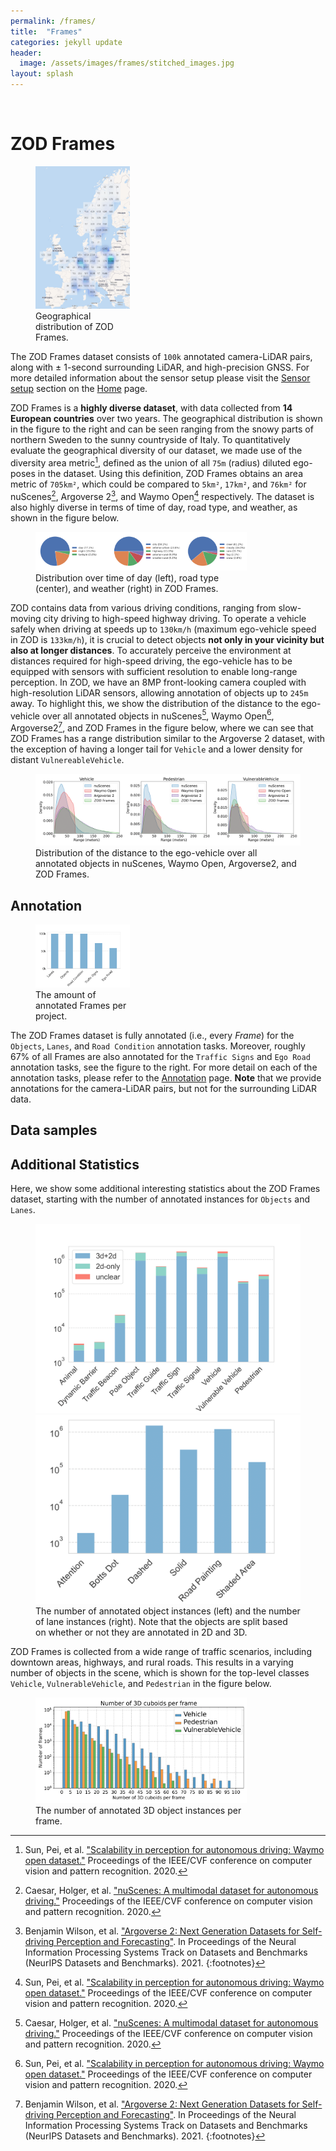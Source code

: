 ```yaml
---
permalink: /frames/
title:  "Frames"
categories: jekyll update
header:
  image: /assets/images/frames/stitched_images.jpg
layout: splash
---
```

<br>

# ZOD Frames
<figure class="align-right" style="width: 30%; margin-top: 0;">
  <a href="/assets/images/frames/geographical_distribution_frames.png">
  <img src="/assets/images/frames/geographical_distribution_frames.png"></a>
  <figcaption>Geographical distribution of ZOD Frames.</figcaption>
</figure>

The ZOD Frames dataset consists of `100k` annotated camera-LiDAR pairs, along with &plusmn; 1-second surrounding LiDAR, and high-precision GNSS. For more detailed information about the sensor setup please visit the [Sensor setup](/#sensor-setup) section on the [Home](/) page.

ZOD Frames is a **highly diverse dataset**, with data collected from **14 European countries** over two years. The geographical distribution is shown in the figure to the right and can be seen ranging from the snowy parts of northern Sweden to the sunny countryside of Italy. To quantitatively evaluate the geographical diversity of our dataset, we made use of the diversity area metric[^1], defined as the union of all `75m` (radius) diluted ego-poses in the dataset. Using this definition, ZOD Frames obtains an area metric of `705km²`, which could be compared to `5km²`, `17km²`, and `76km²` for nuScenes[^2], Argoverse 2[^3], and Waymo Open[^1] respectively. The dataset is also highly diverse in terms of time of day, road type, and weather, as shown in the figure below.

<figure style="width: 67%;">
  <a href="/assets/images/frames/pie_charts_diversity.png">
  <img src="/assets/images/frames/pie_charts_diversity_no_bg.png"></a>
  <figcaption>Distribution over time of day (left), road type (center), and weather (right) in ZOD Frames.</figcaption>
</figure>

ZOD contains data from various driving conditions, ranging from slow-moving city driving to high-speed highway driving. To operate a vehicle safely when driving at speeds up to `130km/h` (maximum ego-vehicle speed in ZOD is `133km/h`), it is crucial to detect objects **not only in your vicinity but also at longer distances**. To accurately perceive the environment at distances required for high-speed driving, the ego-vehicle has to be equipped with sensors with sufficient resolution to enable long-range perception. In ZOD, we have an 8MP front-looking camera coupled with high-resolution LiDAR sensors, allowing annotation of objects up to `245m` away. To highlight this, we show the distribution of the distance to the ego-vehicle over all annotated objects in nuScenes[^2], Waymo Open[^1], Argoverse2[^3], and ZOD Frames in the figure below, where we can see that ZOD Frames has a range distribution similar to the Argoverse 2 dataset, with the exception of having a longer tail for `Vehicle` and a lower density for distant `VulnereableVehicle`.

<figure class="align-center">
  <a href="/assets/images/frames/ann_obj_dist.png">
  <img src="/assets/images/frames/ann_obj_dist.png"></a>
  <figcaption> Distribution of the distance to the ego-vehicle over all annotated objects in nuScenes, Waymo Open, Argoverse2, and ZOD Frames.</figcaption>
</figure>


## Annotation
<figure class="align-right" style="width: 30%; margin-top:0;">
  <a href="/assets/images/frames/project_counts.png">
  <img src="/assets/images/frames/project_counts.png"></a>
  <figcaption>The amount of annotated Frames per project.</figcaption>
</figure>

The ZOD Frames dataset is fully annotated (i.e., every *Frame*) for the `Objects`, `Lanes`, and `Road Condition` annotation tasks. Moreover, roughly 67% of all Frames are also annotated for the `Traffic Signs` and `Ego Road` annotation tasks, see the figure to the right. For more detail on each of the annotation tasks, please refer to the [Annotation](/annotation/) page. **Note** that we provide annotations for the camera-LiDAR pairs, but not for the surrounding LiDAR data.


## Data samples



## Additional Statistics
Here, we show some additional interesting statistics about the ZOD Frames dataset, starting with the number of annotated instances for `Objects` and `Lanes`.
<figure class="half">
  <a href="/assets/images/frames/object_counts.png">
  <img src="/assets/images/frames/object_counts.png"></a>

  <a href="/assets/images/frames/lane_counts.png">
  <img  src="/assets/images/frames/lane_counts.png"></a>
  <figcaption>The number of annotated object instances (left) and the number of lane instances (right). Note that the objects are split based on whether or not they are annotated in 2D and 3D. </figcaption>
</figure>

ZOD Frames is collected from a wide range of traffic scenarios, including downtown areas, highways, and rural roads. This results in a varying number of objects in the scene, which is shown for the top-level classes `Vehicle`, `VulnerableVehicle`, and `Pedestrian` in the figure below.

<figure class="align-center" style="width: 67%;">
  <a href="/assets/images/frames/cuboids_per_frame.png">
  <img src="/assets/images/frames/cuboids_per_frame.png"></a>
  <figcaption>The number of annotated 3D object instances per frame. </figcaption>
</figure>


[^1]: Sun, Pei, et al. <a href="https://arxiv.org/abs/1912.04838">"Scalability in perception for autonomous driving: Waymo open dataset."</a> Proceedings of the IEEE/CVF conference on computer vision and pattern recognition. 2020.
[^2]: Caesar, Holger, et al. <a href="https://arxiv.org/abs/1903.11027"> "nuScenes: A multimodal dataset for autonomous driving."<a/> Proceedings of the IEEE/CVF conference on computer vision and pattern recognition. 2020.
[^3]: Benjamin Wilson, et al. <a href="https://arxiv.org/abs/2301.00493">"Argoverse 2: Next Generation Datasets for Self-driving Perception and Forecasting"</a>. In Proceedings of the Neural Information Processing Systems Track on Datasets and Benchmarks (NeurIPS Datasets and Benchmarks). 2021.
{:footnotes}
